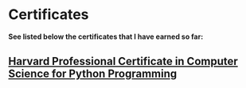 # Certificates
**See listed below the certificates that I have earned so far:**

## [Harvard Professional Certificate in Computer Science for Python Programming](https://github.com/PeJiR/Harvard-s-Professional-Certificate-in-Computer-Science-for-Python-Programming.git)
